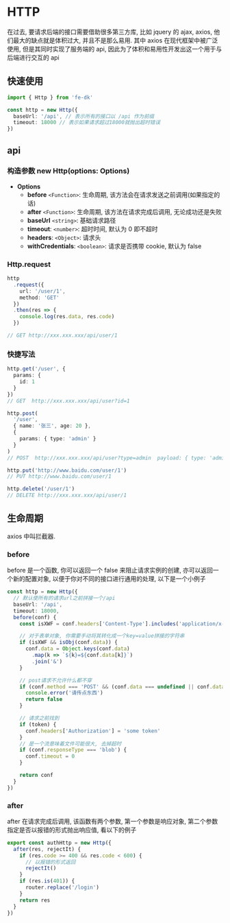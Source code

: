 # HTTP

在过去, 要请求后端的接口需要借助很多第三方库, 比如 jquery 的 ajax, axios, 他们最大的缺点就是体积过大, 并且不是那么易用. 其中 axios 在现代框架中被广泛使用, 但是其同时实现了服务端的 api, 因此为了体积和易用性开发出这一个用于与后端进行交互的 api

## 快速使用

```ts
import { Http } from 'fe-dk'

const http = new Http({
  baseUrl: '/api', // 表示所有的接口以 /api 作为前缀
  timeout: 18000 // 表示如果请求超过18000就抛出超时错误
})
```

## api

### 构造参数 new Http(options: Options)

- **Options**
  - **before** `<Function>`: 生命周期, 该方法会在请求发送之前调用(如果指定的话)
  - **after** `<Function>`: 生命周期, 该方法在请求完成后调用, 无论成功还是失败
  - **baseUrl** `<string>`: 基础请求路径
  - **timeout**: `<number>`: 超时时间, 默认为 0 即不超时
  - **headers**: `<Object>`: 请求头
  - **withCredentials**: `<boolean>`: 请求是否携带 cookie, 默认为 false

### Http.request

```ts
http
  .request({
    url: '/user/1',
    method: 'GET'
  })
  .then(res => {
    console.log(res.data, res.code)
  })

// GET http://xxx.xxx.xxx/api/user/1
```

### 快捷写法

```ts
http.get('/user', {
  params: {
    id: 1
  }
})
// GET  http://xxx.xxx.xxx/api/user?id=1

http.post(
  '/user',
  { name: '张三', age: 20 },
  {
    params: { type: 'admin' }
  }
)
// POST  http://xxx.xxx.xxx/api/user?type=admin  payload: { type: 'admin' }

http.put('http://www.baidu.com/user/1')
// PUT http://www.baidu.com/user/1

http.delete('/user/1')
// DELETE http://xxx.xxx.xxx/api/user/1
```

## 生命周期

axios 中叫拦截器.

### before

before 是一个函数, 你可以返回一个 false 来阻止请求实例的创建, 亦可以返回一个新的配置对象, 以便于你对不同的接口进行通用的处理, 以下是一个小例子

```ts
const http = new Http({
  // 默认使所有的请求url之前拼接一个/api
  baseUrl: '/api',
  timeout: 18000,
  before(conf) {
    const isXWF = conf.headers['Content-Type'].includes('application/x-www-form-urlencoded')

    // 对于表单对象, 你需要手动将其转化成一个key=value拼接的字符串
    if (isXWF && isObj(conf.data)) {
      conf.data = Object.keys(conf.data)
        .map(k => `${k}=${conf.data[k]}`)
        .join('&')
    }

    // post请求不允许什么都不穿
    if (conf.method === 'POST' && (conf.data === undefined || conf.data === null)) {
      console.error('请传点东西')
      return false
    }

    // 请求之前找到
    if (token) {
      conf.headers['Authorization'] = 'some token'
    }
    // 是一个流意味着文件可能很大, 去掉超时
    if (conf.responseType === 'blob') {
      conf.timeout = 0
    }

    return conf
  }
})
```

### after

after 在请求完成后调用, 该函数有两个参数, 第一个参数是响应对象, 第二个参数指定是否以报错的形式抛出响应值, 看以下的例子

```ts
export const authHttp = new Http({
  after(res, rejectIt) {
    if (res.code >= 400 && res.code < 600) {
      // 以报错的形式返回
      rejectIt()
    }
    if (res.is(401)) {
      router.replace('/login')
    }
    return res
  }
})
```

